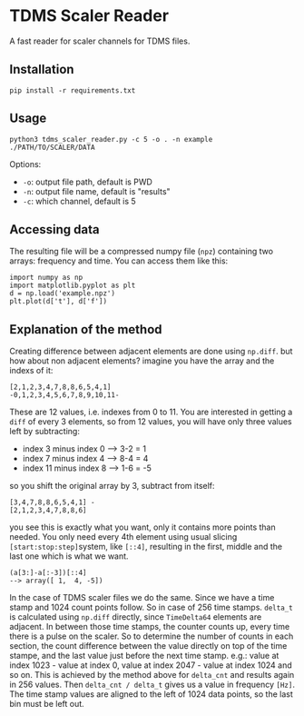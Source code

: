 # TDMS Scaler Reader

A fast reader for scaler channels for TDMS files.

## Installation

    pip install -r requirements.txt

## Usage

    python3 tdms_scaler_reader.py -c 5 -o . -n example ./PATH/TO/SCALER/DATA

Options:

* `-o`: output file path, default is PWD
* `-n`: output file name, default is "results"
* `-c`: which channel, default is 5

## Accessing data

The resulting file will be a compressed numpy file (`npz`) containing two arrays: frequency and time. You can access them like this:

    import numpy as np
    import matplotlib.pyplot as plt
    d = np.load('example.npz')
    plt.plot(d['t'], d['f'])


## Explanation of the method

Creating difference between adjacent elements are done using `np.diff`. but how about non adjacent elements?
imagine you have the array and the indexs of it:

```
[2,1,2,3,4,7,8,8,6,5,4,1]
-0,1,2,3,4,5,6,7,8,9,10,11-
```

These are 12 values, i.e. indexes from 0 to 11. You are interested in getting a `diff` of every 3 elements, so from 12 values, you will have only three values left by subtracting:

- index 3 minus index 0 --> 3-2 = 1
- index 7 minus index 4 --> 8-4 = 4
- index 11 minus index 8 --> 1-6 = -5

so you shift the original array by 3, subtract from itself:

```
[3,4,7,8,8,6,5,4,1] -
[2,1,2,3,4,7,8,8,6]
```

you see this is exactly what you want, only it contains more points than needed. You only need every 4th element using usual slicing `[start:stop:step]`system, like `[::4]`, resulting in the first, middle and the last one which is what we want.

```
(a[3:]-a[:-3])[::4]
--> array([ 1,  4, -5])
```

In the case of TDMS scaler files we do the same. Since we have a time stamp and 1024 count points follow. So in case of 256 time stamps. `delta_t` is calculated using `np.diff` directly, since `TimeDelta64` elements are adjacent. In between those time stamps, the counter counts up, every time there is a pulse on the scaler. So to determine the number of counts in each section, the count difference between the value directly on top of the time stampe, and the last value just before the next time stamp. e.g.: value at index 1023 - value at index 0, value at index 2047 - value at index 1024 and so on. This is achieved by the method above for `delta_cnt` and results again in 256 values. Then `delta_cnt / delta_t` gives us a value in frequency `[Hz]`. The time stamp values are aligned to the left of 1024 data points, so the last bin must be left out.
